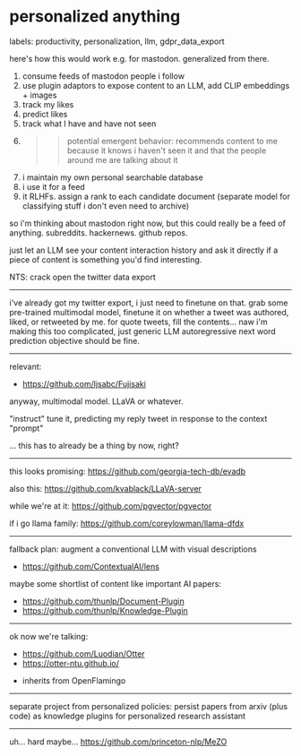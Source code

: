 # personalized anything

labels: productivity, personalization, llm, gdpr_data_export

here's how this would work e.g. for mastodon. generalized from there.

1. consume feeds of mastodon people i follow
2. use plugin adaptors to expose content to an LLM, add CLIP embeddings + images
3. track my likes
4. predict likes
5. track what I have and have not seen
6. >> potential emergent behavior: recommends content to me because it knows i haven't seen it and that the people around me are talking about it
7. i maintain my own personal searchable database
8. i use it for a feed
9. it RLHFs. assign a rank to each candidate document (separate model for classifying stuff i don't even need to archive)


so i'm thinking about mastodon right now, but this could really be a feed of anything. subreddits. hackernews. github repos. 

just let an LLM see your content interaction history and ask it directly if a piece of content is something you'd find interesting. 

NTS: crack open the twitter data export

----------------

i've already got my twitter export, i just need to finetune on that.
grab some pre-trained multimodal model, finetune it on whether a tweet was authored, liked, or retweeted by me. for quote tweets, fill the contents...
naw i'm making this too complicated, just generic LLM autoregressive next word prediction objective should be fine. 

---

relevant:

* https://github.com/ljsabc/Fujisaki

anyway, multimodal model. LLaVA or whatever. 

"instruct" tune it, predicting my reply tweet in response to the context "prompt"

... this has to already be a thing by now, right?

---

this looks promising: https://github.com/georgia-tech-db/evadb

also this: https://github.com/kvablack/LLaVA-server

while we're at it: https://github.com/pgvector/pgvector

if i go llama family: https://github.com/coreylowman/llama-dfdx

---

fallback plan: augment a conventional LLM with visual descriptions

* https://github.com/ContextualAI/lens

maybe some shortlist of content like important AI papers:

* https://github.com/thunlp/Document-Plugin
* https://github.com/thunlp/Knowledge-Plugin

---

ok now we're talking: 
* https://github.com/Luodian/Otter
* https://otter-ntu.github.io/
- inherits from OpenFlamingo


---

separate project from personalized policies: persist papers from arxiv (plus code) as knowledge plugins for personalized research assistant

---

uh... hard maybe... https://github.com/princeton-nlp/MeZO
